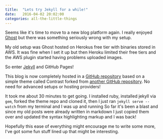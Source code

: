 ```yaml
---
title:  "Lets try Jekyll for a while!"
date:   2016-04-02 20:02:00
categories: all-the-little-things
---
```


Seems like it's time to move to a new blog platform again. I really enjoyed [Ghost](https://ghost.org) but there was something seriously wrong with my setup.

My old setup was Ghost hosted on Herokus free tier with binaries stored in AWS. It was fine when I set it up but then Heroku limited their free tiers and the AWS plugin started having problems uploaded images.

So enter [Jekyll](https://jekyllrb.com) and GitHub Pages!

This blog is now completely hosted in a [GitHub repository](https://github.com/karl-sjogren/karl-sjogren.github.io) based on a simple theme called Contrast forked from [another GitHub repository](https://github.com/niklasbuschmann/contrast). No need for advanced setups or hosting providers!

It took me about 30 minutes to get going. I installed ruby, installed jekyll via `gem`, forked the theme repo and cloned it, then I just ran `jekyll serve --watch` from my terminal and I was up and running
So far it's been a blast and since my old posts were already written in markdown I just copied them over and updated the syntax highlighting markup and I was back!

Hopefully this ease of everything might encourage me to write some more, I've got some fun stuff lined up that might be interesting.